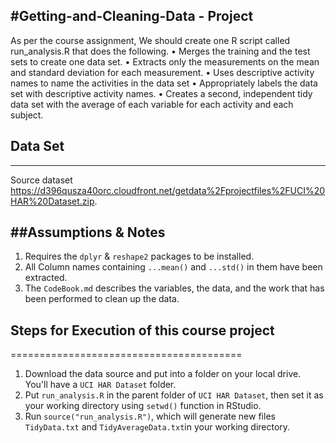 #Getting-and-Cleaning-Data - Project
-------------------------------------
As per the course assignment, We should create one R script called run_analysis.R that does the following.
 • Merges the training and the test sets to create one data set.
 • Extracts only the measurements on the mean and standard deviation for each measurement.
 • Uses descriptive activity names to name the activities in the data set
 • Appropriately labels the data set with descriptive activity names.
 • Creates a second, independent tidy data set with the average of each variable for each activity and each subject.

## Data Set
-----------
 Source dataset https://d396qusza40orc.cloudfront.net/getdata%2Fprojectfiles%2FUCI%20HAR%20Dataset.zip.
 
##Assumptions & Notes
----------------------
1. Requires the ```dplyr``` & ```reshape2``` packages to be installed.
2. All Column names containing `...mean()` and `...std()` in them have been extracted.
3. The `CodeBook.md` describes the variables, the data, and the work that has been performed to clean up the data.
  
## Steps for Execution of this course project
========================================
1. Download the data source and put into a folder on your local drive. You'll have a ```UCI HAR Dataset``` folder.
2. Put ```run_analysis.R``` in the parent folder of ```UCI HAR Dataset```, then set it as your working directory using ```setwd()``` function in RStudio.
3. Run ```source("run_analysis.R")```, which will generate new files ```TidyData.txt``` and ```TidyAverageData.txt```in your working directory.